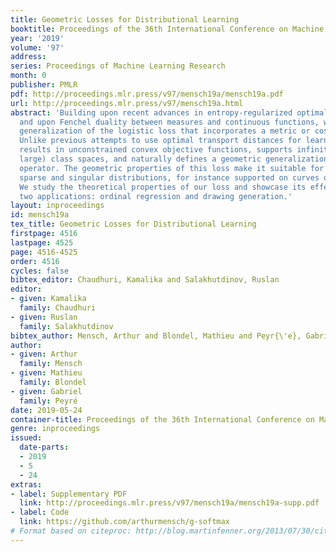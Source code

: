 ```yaml
---
title: Geometric Losses for Distributional Learning
booktitle: Proceedings of the 36th International Conference on Machine Learning
year: '2019'
volume: '97'
address: 
series: Proceedings of Machine Learning Research
month: 0
publisher: PMLR
pdf: http://proceedings.mlr.press/v97/mensch19a/mensch19a.pdf
url: http://proceedings.mlr.press/v97/mensch19a.html
abstract: 'Building upon recent advances in entropy-regularized optimal transport,
  and upon Fenchel duality between measures and continuous functions, we propose a
  generalization of the logistic loss that incorporates a metric or cost between classes.
  Unlike previous attempts to use optimal transport distances for learning, our loss
  results in unconstrained convex objective functions, supports infinite (or very
  large) class spaces, and naturally defines a geometric generalization of the softmax
  operator. The geometric properties of this loss make it suitable for predicting
  sparse and singular distributions, for instance supported on curves or hyper-surfaces.
  We study the theoretical properties of our loss and showcase its effectiveness on
  two applications: ordinal regression and drawing generation.'
layout: inproceedings
id: mensch19a
tex_title: Geometric Losses for Distributional Learning
firstpage: 4516
lastpage: 4525
page: 4516-4525
order: 4516
cycles: false
bibtex_editor: Chaudhuri, Kamalika and Salakhutdinov, Ruslan
editor:
- given: Kamalika
  family: Chaudhuri
- given: Ruslan
  family: Salakhutdinov
bibtex_author: Mensch, Arthur and Blondel, Mathieu and Peyr{\'e}, Gabriel
author:
- given: Arthur
  family: Mensch
- given: Mathieu
  family: Blondel
- given: Gabriel
  family: Peyré
date: 2019-05-24
container-title: Proceedings of the 36th International Conference on Machine Learning
genre: inproceedings
issued:
  date-parts:
  - 2019
  - 5
  - 24
extras:
- label: Supplementary PDF
  link: http://proceedings.mlr.press/v97/mensch19a/mensch19a-supp.pdf
- label: Code
  link: https://github.com/arthurmensch/g-softmax
# Format based on citeproc: http://blog.martinfenner.org/2013/07/30/citeproc-yaml-for-bibliographies/
---
```

